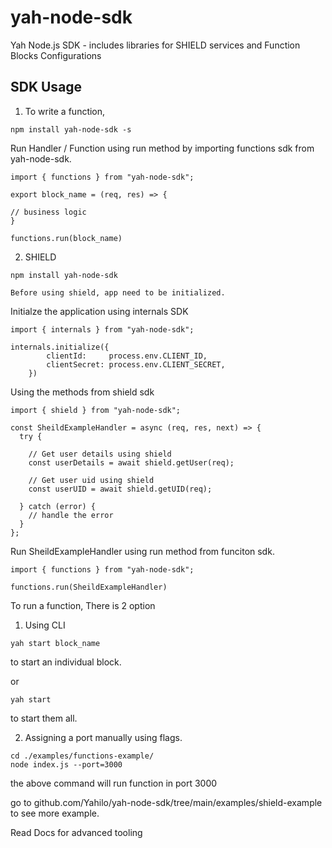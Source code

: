 # yah-node-sdk

Yah Node.js SDK - includes libraries for SHIELD services and Function Blocks Configurations

## SDK Usage

1. To write a function,

```
npm install yah-node-sdk -s
```

Run Handler / Function using run method by importing functions sdk from yah-node-sdk.

```
import { functions } from "yah-node-sdk";

export block_name = (req, res) => {

// business logic
}

functions.run(block_name)
```

2. SHIELD

```
npm install yah-node-sdk
```

`Before using shield, app need to be initialized.`

Initialze the application using internals SDK

```
import { internals } from "yah-node-sdk";

internals.initialize({
		clientId:     process.env.CLIENT_ID,
		clientSecret: process.env.CLIENT_SECRET,
	})
```

Using the methods from shield sdk

```
import { shield } from "yah-node-sdk";

const SheildExampleHandler = async (req, res, next) => {
  try {
  
    // Get user details using shield
    const userDetails = await shield.getUser(req);

    // Get user uid using shield
    const userUID = await shield.getUID(req);

  } catch (error) {
    // handle the error
  }
};
```

Run SheildExampleHandler using run method from funciton sdk.

```
import { functions } from "yah-node-sdk";

functions.run(SheildExampleHandler)
```

To run a function, There is 2 option

1. Using CLI

```
yah start block_name
```
to start an individual block.

or

```
yah start
```

to start them all.


2. Assigning a port manually using flags.

```
cd ./examples/functions-example/
node index.js --port=3000 
```

the above command will run function in port 3000

go to github.com/Yahilo/yah-node-sdk/tree/main/examples/shield-example to see more example.

Read Docs for advanced tooling
